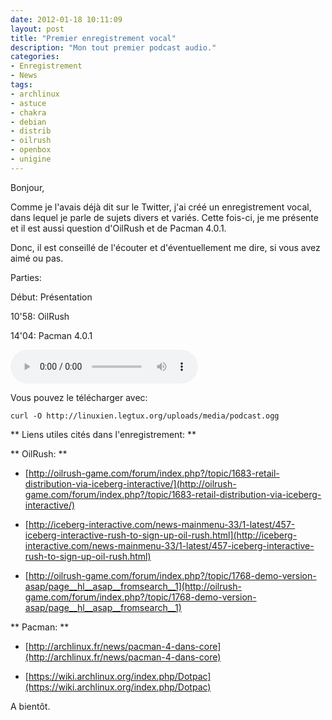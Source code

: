 ```yaml
---
date: 2012-01-18 10:11:09
layout: post
title: "Premier enregistrement vocal"
description: "Mon tout premier podcast audio."
categories:
- Enregistrement
- News
tags:
- archlinux
- astuce
- chakra
- debian
- distrib
- oilrush
- openbox
- unigine
---
```


Bonjour,

Comme je l'avais déjà dit sur le Twitter, j'ai créé un enregistrement vocal, dans lequel je parle de sujets divers et variés. Cette fois-ci, je me présente et il est aussi question d'OilRush et de Pacman 4.0.1.

Donc, il est conseillé de l'écouter et d'éventuellement me dire, si vous avez aimé ou pas.

<!-- more -->

Parties:

Début: Présentation

10'58: OilRush

14'04: Pacman 4.0.1

<audio class="centaudio" controls><source src="http://linuxien.legtux.org/uploads/media/podcast.ogg" /></audio>

Vous pouvez le télécharger avec:

	curl -O http://linuxien.legtux.org/uploads/media/podcast.ogg

** Liens utiles cités dans l'enregistrement: **

** OilRush: **

  * [http://oilrush-game.com/forum/index.php?/topic/1683-retail-distribution-via-iceberg-interactive/](http://oilrush-game.com/forum/index.php?/topic/1683-retail-distribution-via-iceberg-interactive/)

  * [http://iceberg-interactive.com/news-mainmenu-33/1-latest/457-iceberg-interactive-rush-to-sign-up-oil-rush.html](http://iceberg-interactive.com/news-mainmenu-33/1-latest/457-iceberg-interactive-rush-to-sign-up-oil-rush.html)

  * [http://oilrush-game.com/forum/index.php?/topic/1768-demo-version-asap/page__hl__asap__fromsearch__1](http://oilrush-game.com/forum/index.php?/topic/1768-demo-version-asap/page__hl__asap__fromsearch__1)

** Pacman: **

  * [http://archlinux.fr/news/pacman-4-dans-core](http://archlinux.fr/news/pacman-4-dans-core)

  * [https://wiki.archlinux.org/index.php/Dotpac](https://wiki.archlinux.org/index.php/Dotpac)

A bientôt.
